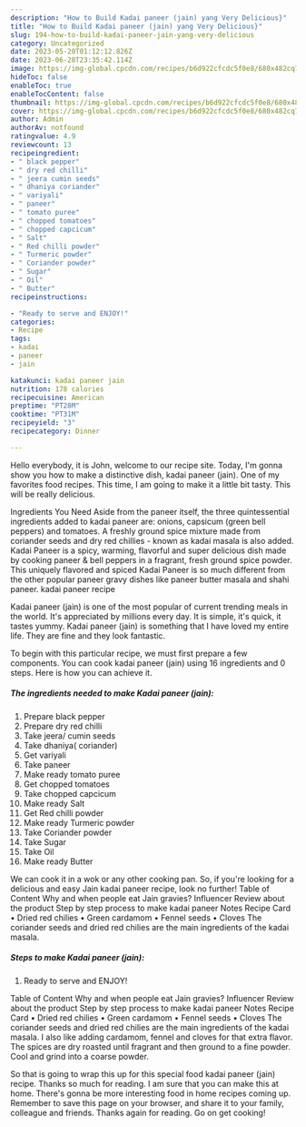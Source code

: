 ```yaml
---
description: "How to Build Kadai paneer (jain) yang Very Delicious}"
title: "How to Build Kadai paneer (jain) yang Very Delicious}"
slug: 194-how-to-build-kadai-paneer-jain-yang-very-delicious
category: Uncategorized
date: 2023-05-20T01:12:12.826Z
date: 2023-06-28T23:35:42.114Z
image: https://img-global.cpcdn.com/recipes/b6d922cfcdc5f0e8/680x482cq70/kadai-paneer-jain-recipe-main-photo.jpg
hideToc: false
enableToc: true
enableTocContent: false
thumbnail: https://img-global.cpcdn.com/recipes/b6d922cfcdc5f0e8/680x482cq70/kadai-paneer-jain-recipe-main-photo.jpg
cover: https://img-global.cpcdn.com/recipes/b6d922cfcdc5f0e8/680x482cq70/kadai-paneer-jain-recipe-main-photo.jpg
author: Admin
authorAv: notfound
ratingvalue: 4.9
reviewcount: 13
recipeingredient:
- " black pepper"
- " dry red chilli"
- " jeera cumin seeds"
- " dhaniya coriander"
- " variyali"
- " paneer"
- " tomato puree"
- " chopped tomatoes"
- " chopped capcicum"
- " Salt"
- " Red chilli powder"
- " Turmeric powder"
- " Coriander powder"
- " Sugar"
- " Oil"
- " Butter"
recipeinstructions:

- "Ready to serve and ENJOY!"
categories:
- Recipe
tags:
- kadai
- paneer
- jain

katakunci: kadai paneer jain 
nutrition: 178 calories
recipecuisine: American
preptime: "PT28M"
cooktime: "PT31M"
recipeyield: "3"
recipecategory: Dinner

---
```



Hello everybody, it is John, welcome to our recipe site. Today, I'm gonna show you how to make a distinctive dish, kadai paneer (jain). One of my favorites food recipes. This time, I am going to make it a little bit tasty. This will be really delicious.

Ingredients You Need Aside from the paneer itself, the three quintessential ingredients added to kadai paneer are: onions, capsicum (green bell peppers) and tomatoes. A freshly ground spice mixture made from coriander seeds and dry red chillies - known as kadai masala is also added. Kadai Paneer is a spicy, warming, flavorful and super delicious dish made by cooking paneer &amp; bell peppers in a fragrant, fresh ground spice powder. This uniquely flavored and spiced Kadai Paneer is so much different from the other popular paneer gravy dishes like paneer butter masala and shahi paneer. kadai paneer recipe

Kadai paneer (jain) is one of the most popular of current trending meals in the world. It's appreciated by millions every day. It is simple, it's quick, it tastes yummy. Kadai paneer (jain) is something that I have loved my entire life. They are fine and they look fantastic.


To begin with this particular recipe, we must first prepare a few components. You can cook kadai paneer (jain) using 16 ingredients and 0 steps. Here is how you can achieve it.

<!--inarticleads1-->

##### The ingredients needed to make Kadai paneer (jain):

1. Prepare  black pepper
1. Prepare  dry red chilli
1. Take  jeera/ cumin seeds
1. Take  dhaniya( coriander)
1. Get  variyali
1. Take  paneer
1. Make ready  tomato puree
1. Get  chopped tomatoes
1. Take  chopped capcicum
1. Make ready  Salt
1. Get  Red chilli powder
1. Make ready  Turmeric powder
1. Take  Coriander powder
1. Take  Sugar
1. Take  Oil
1. Make ready  Butter


We can cook it in a wok or any other cooking pan. So, if you&#39;re looking for a delicious and easy Jain kadai paneer recipe, look no further! Table of Content Why and when people eat Jain gravies? Influencer Review about the product Step by step process to make kadai paneer Notes Recipe Card • Dried red chilies • Green cardamom • Fennel seeds • Cloves The coriander seeds and dried red chilies are the main ingredients of the kadai masala. 

<!--inarticleads2-->

##### Steps to make Kadai paneer (jain):


1. Ready to serve and ENJOY!

Table of Content Why and when people eat Jain gravies? Influencer Review about the product Step by step process to make kadai paneer Notes Recipe Card • Dried red chilies • Green cardamom • Fennel seeds • Cloves The coriander seeds and dried red chilies are the main ingredients of the kadai masala. I also like adding cardamom, fennel and cloves for that extra flavor. The spices are dry roasted until fragrant and then ground to a fine powder. Cool and grind into a coarse powder. 

So that is going to wrap this up for this special food kadai paneer (jain) recipe. Thanks so much for reading. I am sure that you can make this at home. There's gonna be more interesting food in home recipes coming up. Remember to save this page on your browser, and share it to your family, colleague and friends. Thanks again for reading. Go on get cooking!
